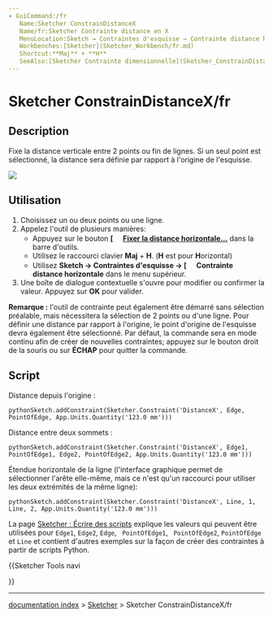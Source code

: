```yaml
---
- GuiCommand:/fr
   Name:Sketcher ConstrainDistanceX
   Name/fr:Sketcher Contrainte distance en X
   MenuLocation:Sketch → Contraintes d'esquisse → Contrainte distance horizontale
   Workbenches:[Sketcher](Sketcher_Workbench/fr.md)
   Shortcut:**Maj** + **H**
   SeeAlso:[Sketcher Contrainte dimensionnelle](Sketcher_ConstrainDistance/fr.md), [Sketcher Contrainte distance verticale](Sketcher_ConstrainDistanceY/fr.md)
---
```


# Sketcher ConstrainDistanceX/fr

## Description

Fixe la distance verticale entre 2 points ou fin de lignes. Si un seul point est sélectionné, la distance sera définie par rapport à l\'origine de l\'esquisse.

![](images/Constraint_H_Distance.png )

## Utilisation

1.  Choisissez un ou deux points ou une ligne.
2.  Appelez l\'outil de plusieurs manières:
    -   Appuyez sur le bouton **[<img src=images/Sketcher_ConstrainDistanceX.svg style="width:16px"> [Fixer la distance horizontale...](Sketcher_ConstrainDistanceX/fr.md)** dans la barre d\'outils.
    -   Utilisez le raccourci clavier **Maj** + **H**. (**H** est pour **H**orizontal)
    -   Utilisez **Sketch → Contraintes d'esquisse → [<img src=images/Sketcher_ConstrainDistanceX.svg style="width:16px"> Contrainte distance horizontale** dans le menu supérieur.
3.  Une boîte de dialogue contextuelle s\'ouvre pour modifier ou confirmer la valeur. Appuyez sur **OK** pour valider.

**Remarque :** l\'outil de contrainte peut également être démarré sans sélection préalable, mais nécessitera la sélection de 2 points ou d\'une ligne. Pour définir une distance par rapport à l\'origine, le point d\'origine de l\'esquisse devra également être sélectionné. Par défaut, la commande sera en mode continu afin de créer de nouvelles contraintes; appuyez sur le bouton droit de la souris ou sur **ÉCHAP** pour quitter la commande.

## Script

Distance depuis l\'origine :


```pythonSketch.addConstraint(Sketcher.Constraint('DistanceX', Edge, PointOfEdge, App.Units.Quantity('123.0 mm')))```

Distance entre deux sommets :


```pythonSketch.addConstraint(Sketcher.Constraint('DistanceX', Edge1, PointOfEdge1, Edge2, PointOfEdge2, App.Units.Quantity('123.0 mm')))```

Étendue horizontale de la ligne (l\'interface graphique permet de sélectionner l\'arête elle-même, mais ce n\'est qu\'un raccourci pour utiliser les deux extrémités de la même ligne):


```pythonSketch.addConstraint(Sketcher.Constraint('DistanceX', Line, 1, Line, 2, App.Units.Quantity('123.0 mm')))```

La page [Sketcher : Écrire des scripts](Sketcher_scripting/fr.md) explique les valeurs qui peuvent être utilisées pour `Edge1`, `Edge2`, `Edge`, ` PointOfEdge1`, ` PointOfEdge2`, `PointOfEdge` et `Line` et contient d\'autres exemples sur la façon de créer des contraintes à partir de scripts Python.





{{Sketcher Tools navi

}}

---
[documentation index](../README.md) > [Sketcher](Sketcher_Workbench.md) > Sketcher ConstrainDistanceX/fr
